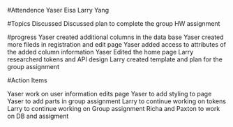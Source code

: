#Attendence
Yaser Eisa
Larry Yang

#Topics Discussed
Discussed plan to complete the group HW assignment 

#progress
Yaser created additional columns in the data base
Yaser created more fileds in registration and edit page
Yaser added access to attributes of the added column information 
Yaser Edited the home page
Larry researcherd tokens and API design 
Larry created template and plan for the group assignment 

#Action Items

Yaser work on user information edits page
Yaser to add styling to page
Yaser to add parts in group assignment
Larry to continue working on tokens 
Larry to continue working on Group assignment 
Richa and Paxton to work on DB and assigment
